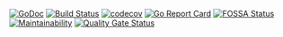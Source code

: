 [![GoDoc](https://godoc.org/github.com/mway/pkg?status.svg)](https://godoc.org/github.com/mway/pkg)
[![Build Status](https://travis-ci.com/mway/pkg.svg?branch=master)](https://travis-ci.com/mway/pkg)
[![codecov](https://codecov.io/gh/mway/pkg/branch/master/graph/badge.svg)](https://codecov.io/gh/mway/pkg)
[![Go Report Card](https://goreportcard.com/badge/github.com/mway/pkg)](https://goreportcard.com/report/github.com/mway/pkg)
[![FOSSA Status](https://app.fossa.com/api/projects/git%2Bgithub.com%2Fmway%2Fpkg.svg?type=shield)](https://app.fossa.com/projects/git%2Bgithub.com%2Fmway%2Fpkg?ref=badge_shield)
[![Maintainability](https://api.codeclimate.com/v1/badges/0e789ce0cee638601ab3/maintainability)](https://codeclimate.com/github/mway/pkg/maintainability)
[![Quality Gate Status](https://sonarcloud.io/api/project_badges/measure?project=mway_pkg&metric=alert_status)](https://sonarcloud.io/dashboard?id=mway_pkg)

